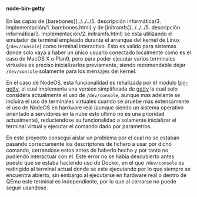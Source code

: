 #### node-bin-getty

En las capas de
[barebones](../../../5. descripción informática/3. Implementación/1. barebones.html)
y de
[initramfs](../../../5. descripción informática/3. Implementación/2. initramfs.html)
se esta utilizando el emulador de terminal empleado durante el arranque del
kernel de Linux (`/dev/console`) como terminal interactivo. Esto es valido para
sistemas donde solo vaya a haber un único usuario conectado localmente como es
el caso de MacOS X o Plan9, pero para poder ejecutar varios terminales virtuales
es preciso inicializarlos previamente, siendo recomendable dejar `/dev/console`
solamente para los mensajes del kernel.

En el caso de NodeOS, esta funcionalidad es rehalizada por el modulo
[bin-getty](https://github.com/NodeOS/node-bin-getty), el cual implementa una
version simplificada de [getty](https://www.freebsd.org/cgi/man.cgi?query=getty)
la cual solo considera actualmente el uso de `/dev/console`, aunque mas adelante
se incluira el uso de terminales virtuales cuando se pruebe mas extensamente el
uso de NodeOS en hardware real (aunque siendo un sistema operativo orientado a
servidores en la nube esto ultimo no es una prioridad actualmente), reduciendose
su funcionalidad a solamente inicializar el terminal virtual y ejecutar el
comando dado por parametros.

En este proyecto consegui aislar un problema por el cual no se estaban pasando
correctamente los descriptores de fichero a usar por dicho comando, cerrandose
estos antes de haberlo hecho y por tanto no pudiendo interactuar con el. Este
error no se habia descubierto antes puesto que se estaba haciendo uso de Docker,
en el que `/dev/console` es redirigido al terminal actual donde se este
ejecutando por lo que siempre se encuentra abierto, sin embargo al ejecutarse en
hardware real o dentro de QEmu este terminal es independiente, por lo que al
cerrarse no puede seguir usandose.
